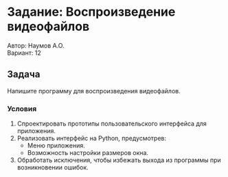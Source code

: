 # Задание: Воспроизведение видеофайлов

Автор: Наумов А.О.  
Вариант: 12  

## Задача
Напишите программу для воспроизведения видеофайлов.

### Условия
1. Спроектировать прототипы пользовательского интерфейса для приложения.
2. Реализовать интерфейс на Python, предусмотрев:
   - Меню приложения.
   - Возможность настройки размеров окна.
3. Обработать исключения, чтобы избежать выхода из программы при возникновении ошибок.
